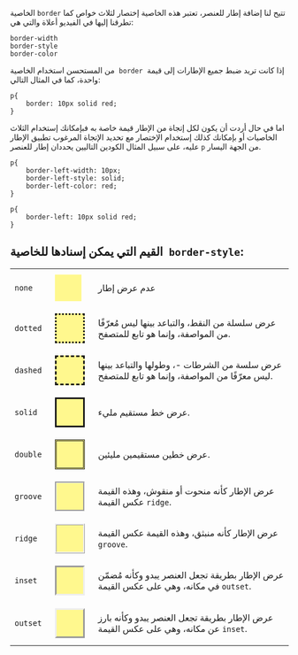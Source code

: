 الخاصية `border` تتيح لنا إضافة إطار للعنصر، تعتبر هذه الخاصية إختصار لثلاث خواص كما تطرقنا إليها في الفيديو أعلاة والتي هي:

```
border-width
border-style
border-color
```

من المستحسن استخدام الخاصية  `border`  إذا كانت تريد ضبط جميع الإطارات إلى قيمة واحدة، كما في المثال التالي:

```
p{
    border: 10px solid red;
}
```

اما في حال أردت أن يكون لكل إتجاة من الإطار قيمة خاصة به فبإمكانك إستخدام الثلاث الخاصيات أو بإمكانك كذلك إستخدام الإختصار مع تحديد الإتجاة المرغوب تطبيق الإطار عليه، على سبيل المثال الكودين التاليين يحددان إطار للعنصر `p` من الجهة اليسار.

```
p{
    border-left-width: 10px;
    border-left-style: solid;
    border-left-color: red;
}
```

```
p{
    border-left: 10px solid red;
}
```

## القيم التي يمكن إسنادها للخاصية` border-style`:


<table>
   <tbody><tr>
    <td style="vertical-align: middle;"><code>none</code></td>
    <td style="vertical-align: middle;">
     <div style="margin: 0.5em; width: 3em; height: 3em; border-style: none; background-color: #fff88e;">&nbsp;</div>
    </td>
    <td style="vertical-align: middle;">عدم عرض إطار</td>
   </tr>
   <tr>
    <td style="vertical-align: middle;"><code>dotted</code></td>
    <td style="vertical-align: middle;">
     <div style="margin: 0.5em; width: 3em; height: 3em; border-width: 3px; border-style: dotted; background-color: #fff88e;">&nbsp;</div>
    </td>
    <td style="vertical-align: middle;">عرض سلسلة من النقط، والتباعد بينها ليس مُعرّفًا من المواصفة، وإنما هو تابع للمتصفح.</td>
   </tr>
   <tr>
    <td style="vertical-align: middle;"><code>dashed</code></td>
    <td style="vertical-align: middle;">
     <div style="margin: 0.5em; width: 3em; height: 3em; border-width: 3px; border-style: dashed; background-color: #fff88e;">&nbsp;</div>
    </td>
    <td style="vertical-align: middle;">عرض سلسة من الشرطات -، وطولها والتباعد بينها ليس معرّفًا من المواصفة، وإنما هو تابع للمتصفح.</td>
   </tr>
   <tr>
    <td style="vertical-align: middle;"><code>solid</code></td>
    <td style="vertical-align: middle;">
     <div style="margin: 0.5em; width: 3em; height: 3em; border-width: 3px; border-style: solid; background-color: #fff88e;">&nbsp;</div>
    </td>
    <td style="vertical-align: middle;">عرض خط مستقيم مليء.</td>
   </tr>
   <tr>
    <td style="vertical-align: middle;"><code>double</code></td>
    <td style="vertical-align: middle;">
     <div style="margin: 0.5em; width: 3em; height: 3em; border-width: 3px; border-style: double; background-color: #fff88e;">&nbsp;</div>
    </td>
    <td style="vertical-align: middle;">عرض خطين مستقيمين مليئين.</td>
   </tr>
   <tr>
    <td style="vertical-align: middle;"><code>groove</code></td>
    <td style="vertical-align: middle;">
     <div style="margin: 0.5em; width: 3em; height: 3em; border-width: 3px; border-style: groove; background-color: #fff88e;">&nbsp;</div>
    </td>
    <td style="vertical-align: middle;">عرض الإطار كأنه منحوت أو منقوش، وهذه القيمة عكس القيمة <code>ridge</code>.</td>
   </tr>
   <tr>
    <td style="vertical-align: middle;"><code>ridge</code></td>
    <td style="vertical-align: middle;">
     <div style="margin: 0.5em; width: 3em; height: 3em; border-width: 3px; border-style: ridge; background-color: #fff88e;">&nbsp;</div>
    </td>
    <td style="vertical-align: middle;">عرض الإطار كأنه منبثق، وهذه القيمة عكس القيمة <code>groove</code>.</td>
   </tr>
   <tr>
    <td style="vertical-align: middle;"><code>inset</code></td>
    <td style="vertical-align: middle;">
     <div style="margin: 0.5em; width: 3em; height: 3em; border-width: 3px; border-style: inset; background-color: #fff88e;">&nbsp;</div>
    </td>
    <td style="vertical-align: middle;">عرض الإطار بطريقة تجعل العنصر يبدو وكأنه مُضمّن في مكانه، وهي على عكس القيمة <code>outset</code>.</td>
   </tr>
   <tr>
    <td style="vertical-align: middle;"><code>outset</code></td>
    <td style="vertical-align: middle;">
     <div style="margin: 0.5em; width: 3em; height: 3em; border-width: 3px; border-style: outset; background-color: #fff88e;">&nbsp;</div>
    </td>
    <td style="vertical-align: middle;">
     <p>عرض الإطار بطريقة تجعل العنصر يبدو وكأنه بارز عن مكانه، وهي على عكس القيمة <code>inset</code>.</p>
    </td>
   </tr>
 </tbody></table>